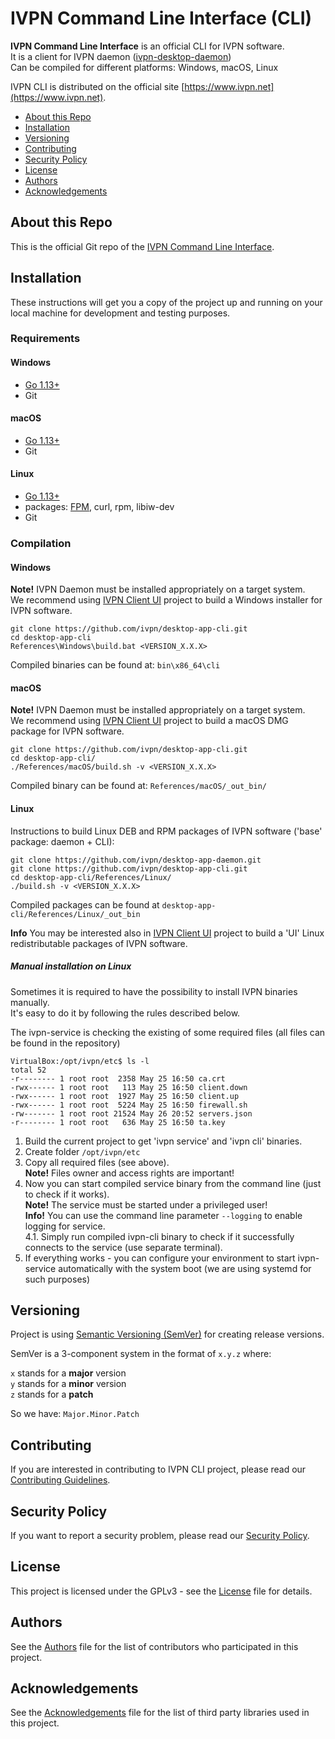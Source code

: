 # IVPN Command Line Interface (CLI)

**IVPN Command Line Interface** is an official CLI for IVPN software.  
It is a client for IVPN daemon ([ivpn-desktop-daemon](https://github.com/ivpn/desktop-app-daemon))   
Can be compiled for different platforms: Windows, macOS, Linux

IVPN CLI is distributed on the official site [https://www.ivpn.net](https://www.ivpn.net).  

* [About this Repo](#about-repo)
* [Installation](#installation)
* [Versioning](#versioning)
* [Contributing](#contributing)
* [Security Policy](#security)
* [License](#license)
* [Authors](#Authors)
* [Acknowledgements](#acknowledgements)

<a name="about-repo"></a>
## About this Repo

This is the official Git repo of the [IVPN Command Line Interface](https://github.com/ivpn/desktop-app-cli).

<a name="installation"></a>
## Installation

These instructions will get you a copy of the project up and running on your local machine for development and testing purposes.

### Requirements


#### Windows
  - [Go 1.13+](https://golang.org/)
  - Git

#### macOS
  - [Go 1.13+](https://golang.org/)
  - Git

#### Linux
  - [Go 1.13+](https://golang.org/)
  - packages: [FPM](https://fpm.readthedocs.io/en/latest/installing.html), curl, rpm, libiw-dev
  - Git

### Compilation

#### Windows

  **Note!**
  IVPN Daemon must be installed appropriately on a target system.  
  We recommend using [IVPN Client UI](https://github.com/ivpn/desktop-app-ui2) project to build a Windows installer for IVPN software.  

```
git clone https://github.com/ivpn/desktop-app-cli.git
cd desktop-app-cli
References\Windows\build.bat <VERSION_X.X.X>
```

  Compiled binaries can be found at: `bin\x86_64\cli`  

#### macOS

  **Note!**
  IVPN Daemon must be installed appropriately on a target system.  
  We recommend using [IVPN Client UI](https://github.com/ivpn/desktop-app-ui2) project to build a macOS DMG package for IVPN software.  

```
git clone https://github.com/ivpn/desktop-app-cli.git
cd desktop-app-cli/
./References/macOS/build.sh -v <VERSION_X.X.X>
```

  Compiled binary can be found at: `References/macOS/_out_bin/`

#### Linux
Instructions to build Linux DEB and RPM packages of IVPN software ('base' package: daemon + CLI):  

```
git clone https://github.com/ivpn/desktop-app-daemon.git
git clone https://github.com/ivpn/desktop-app-cli.git
cd desktop-app-cli/References/Linux/
./build.sh -v <VERSION_X.X.X>
```

  Compiled packages can be found at `desktop-app-cli/References/Linux/_out_bin`  

  **Info**
  You may be interested also in [IVPN Client UI](https://github.com/ivpn/desktop-app-ui2) project to build a 'UI' Linux redistributable packages of IVPN software.


##### Manual installation on Linux
Sometimes it is required to have the possibility to install IVPN binaries manually.  
It's easy to do it by following the rules described below.

The ivpn-service is checking the existing of some required files (all files can be found in the repository)
```
VirtualBox:/opt/ivpn/etc$ ls -l
total 52
-r-------- 1 root root  2358 May 25 16:50 ca.crt
-rwx------ 1 root root   113 May 25 16:50 client.down
-rwx------ 1 root root  1927 May 25 16:50 client.up
-rwx------ 1 root root  5224 May 25 16:50 firewall.sh
-rw------- 1 root root 21524 May 26 20:52 servers.json
-r-------- 1 root root   636 May 25 16:50 ta.key
```
1. Build the current project to get 'ivpn service' and 'ivpn cli' binaries.
2. Create folder `/opt/ivpn/etc`
3. Copy all required files (see above).  
    **Note!** Files owner and access rights are important!
4. Now you can start compiled service binary from the command line (just to check if it works).  
    **Note!** The service must be started under a privileged user!  
    **Info!** You can use the command line parameter `--logging` to enable logging for service.  
    4.1. Simply run compiled ivpn-cli binary to check if it successfully connects to the service (use separate terminal).
5. If everything works - you can configure your environment to start ivpn-service automatically with the system boot (we are using systemd for such purposes)

<a name="versioning"></a>
## Versioning

Project is using [Semantic Versioning (SemVer)](https://semver.org) for creating release versions.

SemVer is a 3-component system in the format of `x.y.z` where:

`x` stands for a **major** version  
`y` stands for a **minor** version  
`z` stands for a **patch**

So we have: `Major.Minor.Patch`

<a name="contributing"></a>
## Contributing

If you are interested in contributing to IVPN CLI project, please read our [Contributing Guidelines](/.github/CONTRIBUTING.md).

<a name="security"></a>
## Security Policy

If you want to report a security problem, please read our [Security Policy](/.github/SECURITY.md).

<a name="license"></a>
## License

This project is licensed under the GPLv3 - see the [License](/LICENSE.md) file for details.

<a name="Authors"></a>
## Authors

See the [Authors](/AUTHORS) file for the list of contributors who participated in this project.

<a name="acknowledgements"></a>
## Acknowledgements

See the [Acknowledgements](/ACKNOWLEDGEMENTS.md) file for the list of third party libraries used in this project.
